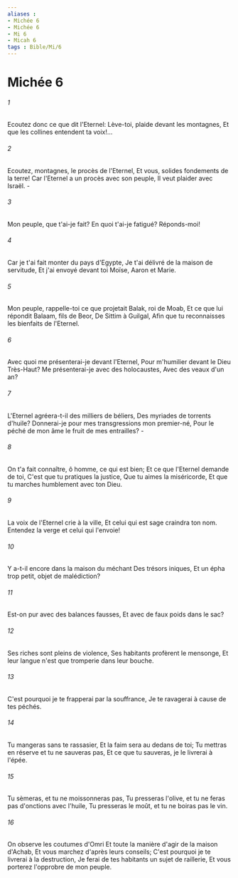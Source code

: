 ```yaml
---
aliases : 
- Michée 6
- Michée 6
- Mi 6
- Micah 6
tags : Bible/Mi/6
---
```


# Michée 6

###### 1
Ecoutez donc ce que dit l'Eternel: Lève-toi, plaide devant les montagnes, Et que les collines entendent ta voix!...
###### 2
Ecoutez, montagnes, le procès de l'Eternel, Et vous, solides fondements de la terre! Car l'Eternel a un procès avec son peuple, Il veut plaider avec Israël. -
###### 3
Mon peuple, que t'ai-je fait? En quoi t'ai-je fatigué? Réponds-moi!
###### 4
Car je t'ai fait monter du pays d'Egypte, Je t'ai délivré de la maison de servitude, Et j'ai envoyé devant toi Moïse, Aaron et Marie.
###### 5
Mon peuple, rappelle-toi ce que projetait Balak, roi de Moab, Et ce que lui répondit Balaam, fils de Beor, De Sittim à Guilgal, Afin que tu reconnaisses les bienfaits de l'Eternel.
###### 6
Avec quoi me présenterai-je devant l'Eternel, Pour m'humilier devant le Dieu Très-Haut? Me présenterai-je avec des holocaustes, Avec des veaux d'un an?
###### 7
L'Eternel agréera-t-il des milliers de béliers, Des myriades de torrents d'huile? Donnerai-je pour mes transgressions mon premier-né, Pour le péché de mon âme le fruit de mes entrailles? -
###### 8
On t'a fait connaître, ô homme, ce qui est bien; Et ce que l'Eternel demande de toi, C'est que tu pratiques la justice, Que tu aimes la miséricorde, Et que tu marches humblement avec ton Dieu.
###### 9
La voix de l'Eternel crie à la ville, Et celui qui est sage craindra ton nom. Entendez la verge et celui qui l'envoie!
###### 10
Y a-t-il encore dans la maison du méchant Des trésors iniques, Et un épha trop petit, objet de malédiction?
###### 11
Est-on pur avec des balances fausses, Et avec de faux poids dans le sac?
###### 12
Ses riches sont pleins de violence, Ses habitants profèrent le mensonge, Et leur langue n'est que tromperie dans leur bouche.
###### 13
C'est pourquoi je te frapperai par la souffrance, Je te ravagerai à cause de tes péchés.
###### 14
Tu mangeras sans te rassasier, Et la faim sera au dedans de toi; Tu mettras en réserve et tu ne sauveras pas, Et ce que tu sauveras, je le livrerai à l'épée.
###### 15
Tu sèmeras, et tu ne moissonneras pas, Tu presseras l'olive, et tu ne feras pas d'onctions avec l'huile, Tu presseras le moût, et tu ne boiras pas le vin.
###### 16
On observe les coutumes d'Omri Et toute la manière d'agir de la maison d'Achab, Et vous marchez d'après leurs conseils; C'est pourquoi je te livrerai à la destruction, Je ferai de tes habitants un sujet de raillerie, Et vous porterez l'opprobre de mon peuple.
